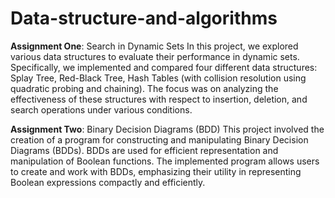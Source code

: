 # Data-structure-and-algorithms

**Assignment One**: Search in Dynamic Sets
In this project, we explored various data structures to evaluate their performance in dynamic sets. Specifically, we implemented and compared four different data structures: Splay Tree, Red-Black Tree, Hash Tables (with collision resolution using quadratic probing and chaining). The focus was on analyzing the effectiveness of these structures with respect to insertion, deletion, and search operations under various conditions.

**Assignment Two**: Binary Decision Diagrams (BDD)
This project involved the creation of a program for constructing and manipulating Binary Decision Diagrams (BDDs). BDDs are used for efficient representation and manipulation of Boolean functions. The implemented program allows users to create and work with BDDs, emphasizing their utility in representing Boolean expressions compactly and efficiently.
